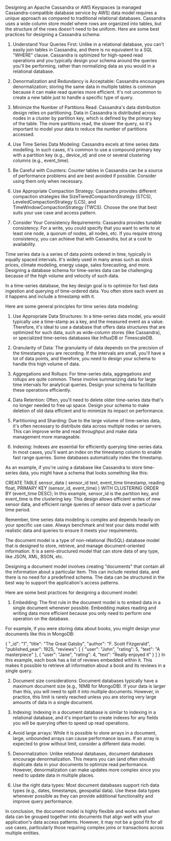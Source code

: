 Designing an Apache Cassandra or AWS Keyspaces (a managed Cassandra-compatible database service by AWS) data model requires a unique approach as compared to traditional relational databases. Cassandra uses a wide column store model where rows are organized into tables, but the structure of the rows doesn't need to be uniform. Here are some best practices for designing a Cassandra schema:

1. Understand Your Queries First:
Unlike in a relational database, you can't easily join tables in Cassandra, and there is no equivalent to a SQL "WHERE" clause. Cassandra is optimized for high-speed read operations and you typically design your schema around the queries you'll be performing, rather than normalizing data as you would in a relational database.

2. Denormalization and Redundancy is Acceptable:
Cassandra encourages denormalization; storing the same data in multiple tables is common because it can make read queries more efficient. It's not uncommon to create a new table just to handle a specific type of query.

3. Minimize the Number of Partitions Read:
Cassandra's data distribution design relies on partitioning. Data in Cassandra is distributed across nodes in a cluster by partition key, which is defined by the primary key of the table. The more partitions read, the slower the query, so it's important to model your data to reduce the number of partitions accessed.

4. Use Time Series Data Modeling:
Cassandra excels at time series data modelling. In such cases, it's common to use a compound primary key with a partition key (e.g., device_id) and one or several clustering columns (e.g., event_time).

5. Be Careful with Counters:
Counter tables in Cassandra can be a source of performance problems and are best avoided if possible. Consider using them only when necessary.

6. Use Appropriate Compaction Strategy:
Cassandra provides different compaction strategies like SizeTieredCompactionStrategy (STCS), LeveledCompactionStrategy (LCS), and TimeWindowCompactionStrategy (TWCS). Choose the one that best suits your use case and access pattern.

7. Consider Your Consistency Requirements:
Cassandra provides tunable consistency. For a write, you could specify that you want to write to at least one node, a quorum of nodes, all nodes, etc. If you require strong consistency, you can achieve that with Cassandra, but at a cost to availability.

Time series data is a series of data points ordered in time, typically in equally spaced intervals. It's widely used in many areas such as stock prices, climate modeling, energy usage, sales forecasting, and more. Designing a database schema for time-series data can be challenging because of the high volume and velocity of such data.

In a time-series database, the key design goal is to optimize for fast data ingestion and querying of time-ordered data. You often store each event as it happens and include a timestamp with it.

Here are some general principles for time series data modeling:

1. Use Appropriate Data Structures: In a time-series data model, you would typically use a time-stamp as a key, and the measured event as a value. Therefore, it's ideal to use a database that offers data structures that are optimized for such data, such as wide-column stores (like Cassandra), or specialized time-series databases like InfluxDB or TimescaleDB.

2. Granularity of Data: The granularity of data depends on the precision of the timestamps you are recording. If the intervals are small, you'll have a lot of data points, and therefore, you need to design your schema to handle this high volume of data.

3. Aggregations and Rollups: For time-series data, aggregations and rollups are quite common. These involve summarizing data for large time intervals for analytical queries. Design your schema to facilitate these operations efficiently.

4. Data Retention: Often, you'll need to delete older time-series data that's no longer needed to free up space. Design your schema to make deletion of old data efficient and to minimize its impact on performance.

5. Partitioning and Sharding: Due to the large volume of time-series data, it's often necessary to distribute data across multiple nodes or servers. This can improve write and read throughput and make data management more manageable.

6. Indexing: Indexes are essential for efficiently querying time-series data. In most cases, you'll want an index on the timestamp column to enable fast range queries. Some databases automatically index the timestamp.

As an example, if you're using a database like Cassandra to store time-series data, you might have a schema that looks something like this:

CREATE TABLE sensor_data (
    sensor_id text,
    event_time timestamp,
    reading float,
    PRIMARY KEY (sensor_id, event_time)
) WITH CLUSTERING ORDER BY (event_time DESC);
In this example, sensor_id is the partition key, and event_time is the clustering key. This design allows efficient writes of new sensor data, and efficient range queries of sensor data over a particular time period.

Remember, time series data modeling is complex and depends heavily on your specific use case. Always benchmark and test your data model with realistic data and queries to ensure it meets your requirements.

The document model is a type of non-relational (NoSQL) database model that is designed to store, retrieve, and manage document-oriented information. It is a semi-structured model that can store data of any type, like JSON, XML, BSON, etc.

Designing a document model involves creating "documents" that contain all the information about a particular item. This can include nested data, and there is no need for a predefined schema. The data can be structured in the best way to support the application's access patterns.

Here are some best practices for designing a document model:

1. Embedding:
The first rule in the document model is to embed data in a single document whenever possible. Embedding makes reading and writing data more efficient because you only need to perform one operation on the database.

For example, if you were storing data about books, you might design your documents like this in MongoDB:


{
    "_id": "1",
    "title": "The Great Gatsby",
    "author": "F. Scott Fitzgerald",
    "published_year": 1925,
    "reviews": [
        {
            "user": "John",
            "rating": 5,
            "text": "A masterpiece"
        },
        {
            "user": "Jane",
            "rating": 4,
            "text": "Really enjoyed it"
        }
    ]
}
In this example, each book has a list of reviews embedded within it. This makes it possible to retrieve all information about a book and its reviews in a single query.

2. Document size considerations:
Document databases typically have a maximum document size (e.g., 16MB for MongoDB). If your data is larger than this, you will need to split it into multiple documents. However, in practice, this limit is rarely reached unless you are storing very large amounts of data in a single document.

3. Indexing:
Indexing in a document database is similar to indexing in a relational database, and it's important to create indexes for any fields you will be querying often to speed up read operations.

4. Avoid large arrays:
While it is possible to store arrays in a document, large, unbounded arrays can cause performance issues. If an array is expected to grow without limit, consider a different data model.

5. Denormalization:
Unlike relational databases, document databases encourage denormalization. This means you can (and often should) duplicate data in your documents to optimize read performance. However, denormalization can make updates more complex since you need to update data in multiple places.

6. Use the right data types:
Most document databases support rich data types (e.g., dates, timestamps, geospatial data). Use these data types whenever possible as they can provide additional functionality and improve query performance.

In conclusion, the document model is highly flexible and works well when data can be grouped together into documents that align well with your application's data access patterns. However, it may not be a good fit for all use cases, particularly those requiring complex joins or transactions across multiple entities.






